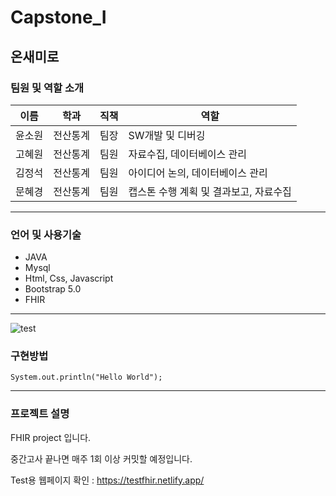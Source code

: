 # Capstone_I

## 온새미로

### 팀원 및 역할 소개

|이름|학과|직책|역할|
|--|--|--|--|
|윤소원|전산통계|팀장|SW개발 및 디버깅
|고혜원|전산통계|팀원|자료수집, 데이터베이스 관리
|김정석|전산통계|팀원|아이디어 논의, 데이터베이스 관리
|문혜경|전산통계|팀원|캡스톤 수행 계획 및 결과보고, 자료수집

***

### 언어 및 사용기술 

- JAVA 
- Mysql
- Html, Css, Javascript
- Bootstrap 5.0
- FHIR

***

![test](https://user-images.githubusercontent.com/95139082/162564453-9b7056c3-3932-45ab-9373-cfc0ee073adb.gif)

### 구현방법 
```
System.out.println("Hello World");
```

***

### 프로젝트 설명

FHIR project 입니다.

중간고사 끝나면 매주 1회 이상 커밋할 예정입니다.

Test용 웹페이지 확인 : https://testfhir.netlify.app/
